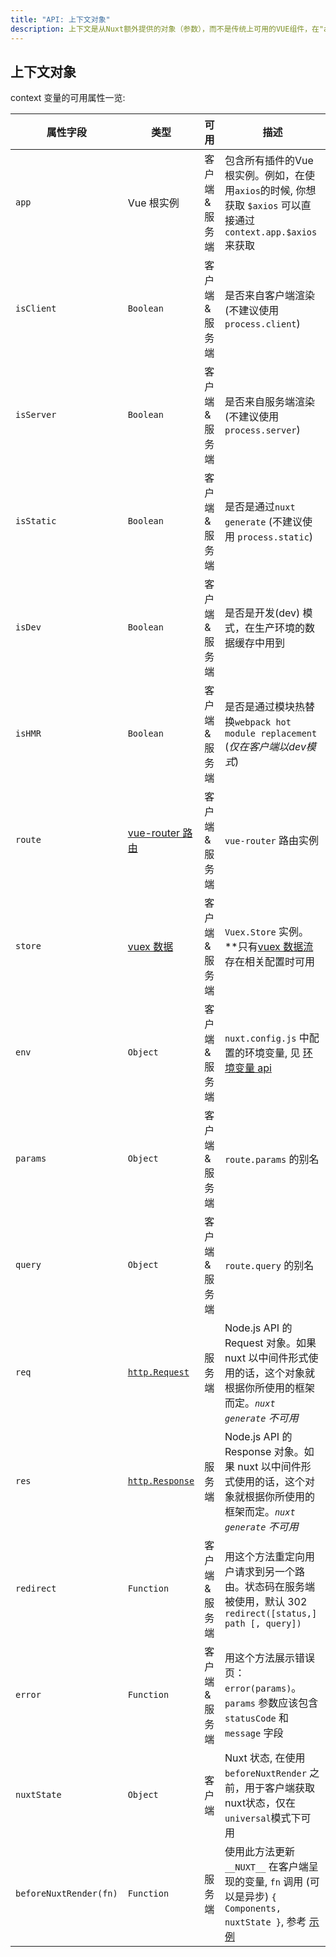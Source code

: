 ```yaml
---
title: "API: 上下文对象"
description: 上下文是从Nuxt额外提供的对象（参数），而不是传统上可用的VUE组件，在"asyncData"、"plugins"、"middlewares"、"modules"和"store/nuxtServerInit"等特殊的nuxt生命周期区域中可以使用"context"。
---
```


## 上下文对象

context 变量的可用属性一览:

| 属性字段                | 类型                                                                                | 可用            | 描述                                                                                                                                                                                                                                                                                 |
|------------------------|------------------------------------------------------------------------------------|-----------------|---------------------------------------------------------------------------------------------------------------------------------------------------------------------------------------------------------------------------------------------------------------------------------------------|
| `app`                  | Vue 根实例                                                                          | 客户端 & 服务端  | 包含所有插件的Vue根实例。例如，在使用`axios`的时候, 你想获取 `$axios` 可以直接通过 `context.app.$axios` 来获取                                                                                                                               |
| `isClient`             | `Boolean`                                                                          | 客户端 & 服务端  | 是否来自客户端渲染 (不建议使用 `process.client`)                                                                                                                                                                                        |
| `isServer`             | `Boolean`                                                                          | 客户端 & 服务端  | 是否来自服务端渲染 (不建议使用 `process.server`)                                                                                                                                                                                        |
| `isStatic`             | `Boolean`                                                                          | 客户端 & 服务端  | 是否是通过`nuxt generate` (不建议使用 `process.static`)                                                                                                                                                                                |
| `isDev`                | `Boolean`                                                                          | 客户端 & 服务端  | 是否是开发(dev) 模式，在生产环境的数据缓存中用到                                                                                                                                                                                          |
| `isHMR`                | `Boolean`                                                                          | 客户端 & 服务端  | 是否是通过模块热替换`webpack hot module replacement` (*仅在客户端以dev模式*)                                                                                                                                                             |
| `route`                | [vue-router 路由](https://router.vuejs.org/en/api/route-object.html)                | 客户端 & 服务端  | `vue-router` 路由实例                                                                                                                                                                                                                |                                                  
| `store`                | [vuex 数据](https://vuex.vuejs.org/en/api.html#vuexstore-instance-properties)       | 客户端 & 服务端  | `Vuex.Store` 实例。**只有[vuex 数据流](/guide/vuex-store)存在相关配置时可用                                                                                                                                                              |
| `env`                  | `Object`                                                                           | 客户端 & 服务端  | `nuxt.config.js` 中配置的环境变量, 见 [环境变量 api](/api/configuration-env)                                                                                                                                                            |
| `params`               | `Object`                                                                           | 客户端 & 服务端  | `route.params` 的别名                                                                                                                                                                                                                |
| `query`                | `Object`                                                                           | 客户端 & 服务端  | `route.query` 的别名                                                                                                                                                                                                                 |
| `req`                  | [`http.Request`](https://nodejs.org/api/http.html#http_class_http_incomingmessage) | 服务端          | Node.js API 的 Request 对象。如果 nuxt 以中间件形式使用的话，这个对象就根据你所使用的框架而定。*`nuxt generate` 不可用*                                                                                                                        |
| `res`                  | [`http.Response`](https://nodejs.org/api/http.html#http_class_http_serverresponse) | 服务端          | Node.js API 的 Response 对象。如果 nuxt 以中间件形式使用的话，这个对象就根据你所使用的框架而定。*`nuxt generate` 不可用*                                                                                                                       |
| `redirect`             | `Function`                                                                         | 客户端 & 服务端  | 用这个方法重定向用户请求到另一个路由。状态码在服务端被使用，默认 302 `redirect([status,] path [, query])`                                                                                                                                     |
| `error`                | `Function`                                                                         | 客户端 & 服务端  | 用这个方法展示错误页：`error(params)`。`params` 参数应该包含 `statusCode` 和 `message` 字段                                                                                                                                                |
| `nuxtState`            | `Object`                                                                           | 客户端          | Nuxt 状态, 在使用 `beforeNuxtRender` 之前，用于客户端获取nuxt状态，仅在`universal`模式下可用                                                                                                                                                |
| `beforeNuxtRender(fn)` | `Function`                                                                         | 服务端          | 使用此方法更新 `__NUXT__` 在客户端呈现的变量, `fn` 调用 (可以是异步) `{ Components, nuxtState }`, 参考 [示例](https://github.com/nuxt/nuxt.js/blob/cf6b0df45f678c5ac35535d49710c606ab34787d/test/fixtures/basic/pages/special-state.vue)    |
